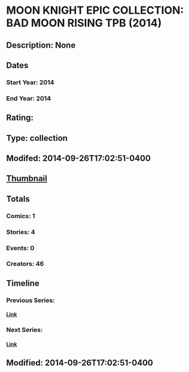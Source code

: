 # MOON KNIGHT EPIC COLLECTION: BAD MOON RISING TPB (2014)
## Description: None
## Dates
### Start Year: 2014
### End Year: 2014
## Rating: 
## Type: collection
## Modifed: 2014-09-26T17:02:51-0400
## [Thumbnail](http://i.annihil.us/u/prod/marvel/i/mg/b/40/image_not_available.jpg)
## Totals
### Comics: 1
### Stories: 4
### Events: 0
### Creators: 46
## Timeline
### Previous Series: 
#### [Link]()
### Next Series: 
#### [Link]()
## Modified: 2014-09-26T17:02:51-0400